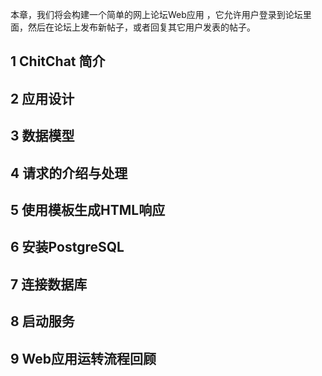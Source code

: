 

本章，我们将会构建一个简单的网上论坛Web应用 ，它允许用户登录到论坛里面，然后在论坛上发布新帖子，或者回复其它用户发表的帖子。


## 1 ChitChat 简介





## 2 应用设计





## 3 数据模型




## 4 请求的介绍与处理




## 5 使用模板生成HTML响应



## 6 安装PostgreSQL




## 7 连接数据库



## 8 启动服务



## 9 Web应用运转流程回顾